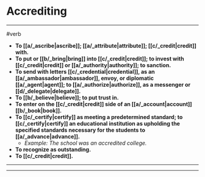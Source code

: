 # Accrediting
---
#verb
- **To [[a/_ascribe|ascribe]]; [[a/_attribute|attribute]]; [[c/_credit|credit]] with.**
- **To put or [[b/_bring|bring]] into [[c/_credit|credit]]; to invest with [[c/_credit|credit]] or [[a/_authority|authority]]; to sanction.**
- **To send with letters [[c/_credential|credential]], as an [[a/_ambassador|ambassador]], envoy, or diplomatic [[a/_agent|agent]]; to [[a/_authorize|authorize]], as a messenger or [[d/_delegate|delegate]].**
- **To [[b/_believe|believe]]; to put trust in.**
- **To enter on the [[c/_credit|credit]] side of an [[a/_account|account]] [[b/_book|book]].**
- **To [[c/_certify|certify]] as meeting a predetermined standard; to [[c/_certify|certify]] an educational institution as upholding the specified standards necessary for the students to [[a/_advance|advance]].**
	- _Example: The school was an accredited college._
- **To recognize as outstanding.**
- **To [[c/_credit|credit]].**
---
---
